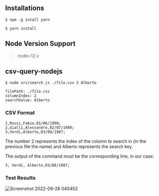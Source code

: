 ## Installations

`$ npm -g intall yarn`

`$ yarn install`

## Node Version Support

>node>12.x

## csv-query-nodejs

`$ node src/search.js ./file.csv 2 Alberto`

```
filePath: ./file.csv
columnIndex: 2
searchValue: Alberto
```

### CSV Format

```
1,Rossi,Fabio,01/06/1990;
2,Gialli,Alessandro,02/07/1989;
3,Verdi,Alberto,03/08/1987;
```

The number 2 represents the index of the column to search in (in the previous file the name) and Alberto represents the search key.

The output of the command must be the corresponding line, in our case: 

```
3, Verdi, Alberto,03/08/1987;
```
### Test Results

![Screenshot 2022-09-28 040452](https://user-images.githubusercontent.com/98268101/192625224-37f18c26-f879-4639-bbe1-3b1ee0a74c7c.png)

